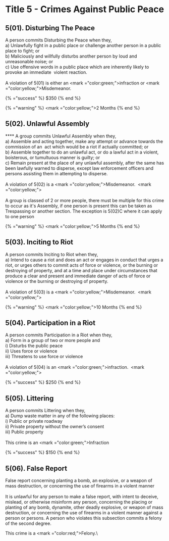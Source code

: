 # Title 5 - Crimes Against Public Peace

## 5(01).‌ ‌Disturbing‌ ‌The‌ ‌Peace‌ ‌

A‌ ‌person‌ ‌commits‌ ‌Disturbing‌ ‌the‌ ‌Peace‌ ‌when‌ ‌they,‌\
&#x20;    a) Unlawfully‌ ‌fight‌ ‌in‌ ‌a‌ ‌‌public‌‌ ‌place‌ ‌or‌ ‌challenge‌ ‌another‌ ‌person‌ ‌in‌ ‌a‌ ‌‌public‌‌ ‌place‌ ‌to‌ ‌fight;‌ ‌or‌\
&#x20;    b) Maliciously‌ ‌and‌ ‌willfully‌ ‌disturbs‌ ‌another‌ ‌person‌ ‌by‌ ‌loud‌ ‌and‌ ‌unreasonable‌ ‌noise;‌ ‌or‌\
&#x20;    c) Use‌ ‌offensive‌ ‌words‌ ‌in‌ ‌a‌ ‌‌public‌‌ ‌place‌ ‌which‌ ‌are‌ ‌inherently‌ ‌likely‌ ‌to‌ ‌provoke‌ ‌an‌ ‌immediate‌ ‌           violent‌ ‌reaction.‌\
\
A‌ ‌violation‌ ‌of‌ ‌5(01)‌ ‌is‌ ‌either an <mark ="color:green;">infraction</mark> or <mark ="color:yellow;">Misdemeanor</mark>.‌ ‌

{%  ="success" %}
$350
{% end %}

{%  ="warning" %}
<mark ="color:yellow;">2 Months</mark>
{% end %}

## 5(02).‌ ‌Unlawful‌ ‌Assembly‌

&#x20;**** A‌ ‌‌group‌ ‌‌commits‌ ‌Unlawful‌ ‌Assembly‌ ‌when‌ ‌they,‌\
&#x20;    a) Assemble‌ ‌and‌ ‌acting‌ ‌together,‌ ‌make‌ ‌any‌ ‌attempt‌ ‌or‌ ‌advance‌ ‌towards‌ ‌the‌ ‌commission‌ ‌of‌ ‌an‌ ‌ act‌ ‌which‌ ‌would‌ ‌be‌ ‌a‌ ‌riot‌ ‌if‌ ‌actually‌ ‌committed;‌ ‌or‌\
&#x20;    b) Assemble‌ ‌together‌ ‌to‌ ‌do‌ ‌an‌ ‌unlawful‌ ‌act,‌ ‌or‌ ‌do‌ ‌a‌ ‌lawful‌ ‌act‌ ‌in‌ ‌a‌ ‌violent,‌ ‌boisterous,‌ ‌or‌ ‌tumultuous‌ ‌manner‌ ‌is‌ ‌guilty;‌ ‌or‌\
&#x20;    c) Remain‌ ‌present‌ ‌at‌ ‌the‌ ‌place‌ ‌of‌ ‌any‌ ‌unlawful‌ ‌assembly,‌ ‌after‌ ‌the‌ ‌same‌ ‌has‌ ‌been‌ ‌lawfully‌ ‌warned‌ ‌to‌ ‌disperse,‌ ‌except‌ ‌law‌ ‌enforcement‌ ‌officers‌ ‌and‌ ‌persons‌ ‌assisting‌ ‌them‌ ‌in‌ ‌attempting‌ ‌to‌ ‌disperse.‌\
\
A violation of 5(02) is a <mark ="color:yellow;">Misdemeanor‌‌</mark>.‌ ‌ <mark ="color:yellow;"></mark> \
\
A‌ ‌group‌ ‌is‌ ‌classed‌ ‌of‌ ‌2‌ ‌or‌ ‌more‌ ‌people,‌ ‌there‌ ‌must‌ ‌be‌ ‌multiple‌ ‌for‌ ‌this‌ ‌crime‌ ‌to‌ ‌occur‌ ‌as‌ ‌it's ‌Assembly,‌ ‌if‌ ‌one‌ ‌person‌ ‌is‌ ‌present‌ ‌this‌ ‌can‌ ‌be‌ ‌taken‌ ‌as‌ ‌Trespassing‌ ‌or‌ ‌another‌ ‌section.‌ ‌The ‌exception‌ ‌is‌ ‌5(02)C‌ ‌where‌ ‌it‌ ‌can‌ ‌apply‌ ‌to‌ ‌one‌ ‌person

{%  ="warning" %}
<mark ="color:yellow;">5 Months</mark>
{% end %}

## 5(03).‌ ‌Inciting‌ ‌to‌ ‌Riot‌ ‌

A‌ ‌person‌ ‌commits‌ ‌Inciting‌ ‌to‌ ‌Riot‌ ‌when‌ ‌they,‌\
&#x20;    a) Intend‌ ‌to‌ ‌cause‌ ‌a‌ ‌riot‌ ‌and‌ ‌does‌ ‌an‌ ‌act‌ ‌or‌ ‌engages‌ ‌in‌ ‌conduct‌ ‌that‌ ‌urges‌ ‌a‌ ‌riot,‌ ‌or‌ ‌urges‌ ‌others‌ ‌to‌ ‌commit‌ ‌acts‌ ‌of‌ ‌force‌ ‌or‌ ‌violence,‌ ‌or‌ ‌the‌ ‌burning‌ ‌or‌ ‌destroying‌ ‌of‌ ‌‌property‌,‌ ‌and‌ ‌at‌ ‌a‌ ‌time‌ ‌and‌ ‌place‌ ‌under‌ ‌circumstances‌ ‌that‌ ‌produce‌ ‌a‌ ‌clear‌ ‌and‌ ‌present‌ ‌and‌ ‌immediate‌ ‌danger‌ ‌of‌ ‌acts‌ ‌of‌ ‌force‌ ‌or‌ ‌violence‌ ‌or‌ ‌the‌ ‌burning‌ ‌or‌ ‌destroying‌ ‌of‌ ‌‌property‌.‌\
\
A violation of 5(03) is a <mark ="color:yellow;">Misdemeanor‌‌</mark>.‌ ‌ <mark ="color:yellow;"></mark>&#x20;

{%  ="warning" %}
<mark ="color:yellow;">10 Months</mark>
{% end %}

## 5(04).‌ ‌Participation‌ ‌in‌ ‌a‌ ‌Riot‌

A‌ ‌person‌ ‌commits‌ ‌Participation‌ ‌in‌ ‌a‌ ‌Riot‌ ‌when‌ ‌they,‌\
&#x20;    a) Form‌ ‌in‌ ‌a‌ ‌group‌ ‌of‌ ‌two‌ ‌or‌ ‌more‌ ‌people‌ ‌and‌ ‌\
&#x20;         i) Disturbs‌ ‌the‌ ‌public‌ ‌peace‌\
&#x20;        ii) Uses‌ ‌force‌ ‌or‌ ‌violence‌\
&#x20;       iii) Threatens‌ ‌to‌ ‌use‌ ‌force‌ ‌or‌ ‌violence‌\
\
A violation of 5(04) is an <mark ="color:green;">infraction</mark>.‌ ‌ <mark ="color:yellow;"></mark>&#x20;

{%  ="success" %}
$250
{% end %}

## 5(05).‌ ‌Littering

A‌ ‌person‌ ‌commits‌ ‌Littering‌ ‌when‌ ‌they,‌\
&#x20;    a) Dump‌ ‌‌waste‌ ‌matter‌‌ ‌in‌ ‌any‌ ‌of‌ ‌the‌ ‌following‌ ‌places:‌\
&#x20;         i) Public‌ ‌or‌ ‌private‌ ‌‌roadway‌\
&#x20;        ii) Private‌ ‌‌property‌‌ ‌without‌ ‌the‌ ‌owner’s‌ ‌consent\
&#x20;       iii) Public‌ ‌‌property‌\
\
This‌ ‌crime‌ ‌is‌ ‌an‌ ‌‌<mark ="color:green;">Infraction‌</mark>

{%  ="success" %}
$150
{% end %}

## 5(06).‌ ‌False Report

False report concerning planting a bomb, an explosive, or a weapon of mass destruction, or concerning the use of firearms in a violent manner\
\
It is unlawful for any person to make a false report, with intent to deceive, mislead, or otherwise misinform any person, concerning the placing or planting of any bomb, dynamite, other deadly explosive, or weapon of mass destruction, or concerning the use of firearms in a violent manner against a person or persons. A person who violates this subsection commits a felony of the second degree.

This crime is a <mark ="color:red;">Felony</mark>.\
